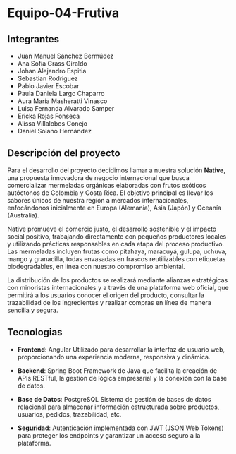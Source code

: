 # Equipo-04-Frutiva

## Integrantes 
* Juan Manuel Sánchez Bermúdez
* Ana Sofía Grass Giraldo
* Johan Alejandro Espitia
* Sebastian Rodriguez
* Pablo Javier Escobar
* Paula Daniela Largo Chaparro
* Aura María Masheratti Vinasco
* Luisa Fernanda Alvarado Samper
* Ericka Rojas Fonseca
* Alissa Villalobos Conejo
* Daniel Solano Hernández

## Descripción del proyecto

Para el desarrollo del proyecto decidimos llamar a nuestra solución **Native**, una propuesta innovadora de negocio internacional que busca comercializar mermeladas orgánicas elaboradas con frutos exóticos autóctonos de Colombia y Costa Rica. El objetivo principal es llevar los sabores únicos de nuestra región a mercados internacionales, enfocándonos inicialmente en Europa (Alemania), Asia (Japón) y Oceanía (Australia).

Native promueve el comercio justo, el desarrollo sostenible y el impacto social positivo, trabajando directamente con pequeños productores locales y utilizando prácticas responsables en cada etapa del proceso productivo. Las mermeladas incluyen frutas como pitahaya, maracuyá, gulupa, uchuva, mango y granadilla, todas envasadas en frascos reutilizables con etiquetas biodegradables, en línea con nuestro compromiso ambiental.

La distribución de los productos se realizará mediante alianzas estratégicas con minoristas internacionales y a través de una plataforma web oficial, que permitirá a los usuarios conocer el origen del producto, consultar la trazabilidad de los ingredientes y realizar compras en línea de manera sencilla y segura.

## Tecnologias
* **Frontend**: Angular
  Utilizado para desarrollar la interfaz de usuario web, proporcionando una experiencia moderna, responsiva y dinámica.

* **Backend**: Spring Boot
  Framework de Java que facilita la creación de APIs RESTful, la gestión de lógica empresarial y la conexión con la base de datos.

* **Base de Datos**: PostgreSQL
  Sistema de gestión de bases de datos relacional para almacenar información estructurada sobre productos, usuarios, pedidos, trazabilidad, etc.

* **Seguridad**:
  Autenticación implementada con JWT (JSON Web Tokens) para proteger los endpoints y garantizar un acceso seguro a la plataforma.
